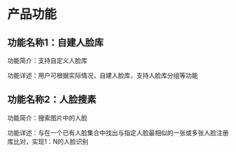 # 产品功能

## 功能名称1：自建人脸库

功能简介：支持自定义人脸库

功能详述：用户可根据实际情况，自建人脸库，支持人脸库分组等功能

## 功能名称2：人脸搜素

功能简介：搜索图片中的人脸

功能详述：与在一个已有人脸集合中找出与指定人脸最相似的一张或多张人脸注册库比对，实现1：N的人脸识别
